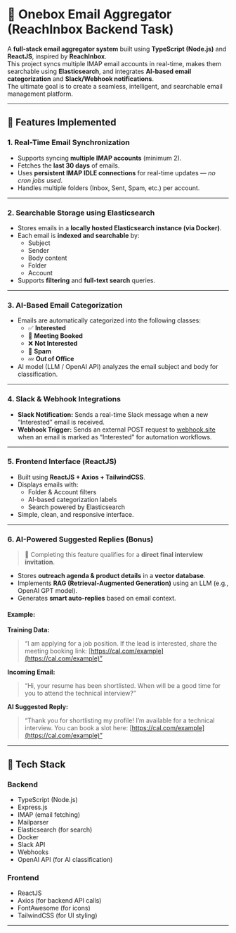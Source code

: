 # 📧 Onebox Email Aggregator (ReachInbox Backend Task)

A **full-stack email aggregator system** built using **TypeScript (Node.js)** and **ReactJS**, inspired by **ReachInbox**.  
This project syncs multiple IMAP email accounts in real-time, makes them searchable using **Elasticsearch**, and integrates **AI-based email categorization** and **Slack/Webhook notifications**.  
The ultimate goal is to create a seamless, intelligent, and searchable email management platform.

---

## 🚀 Features Implemented

### 1. Real-Time Email Synchronization
- Supports syncing **multiple IMAP accounts** (minimum 2).
- Fetches the **last 30 days** of emails.
- Uses **persistent IMAP IDLE connections** for real-time updates — *no cron jobs used*.
- Handles multiple folders (Inbox, Sent, Spam, etc.) per account.

---

### 2. Searchable Storage using Elasticsearch
- Stores emails in a **locally hosted Elasticsearch instance (via Docker)**.
- Each email is **indexed and searchable** by:
  - Subject
  - Sender
  - Body content
  - Folder
  - Account
- Supports **filtering** and **full-text search** queries.

---

### 3. AI-Based Email Categorization
- Emails are automatically categorized into the following classes:
  - ✅ **Interested**
  - 📅 **Meeting Booked**
  - ❌ **Not Interested**
  - 🚫 **Spam**
  - 💤 **Out of Office**
- AI model (LLM / OpenAI API) analyzes the email subject and body for classification.

---

### 4. Slack & Webhook Integrations
- **Slack Notification:** Sends a real-time Slack message when a new “Interested” email is received.
- **Webhook Trigger:** Sends an external POST request to [webhook.site](https://webhook.site) when an email is marked as “Interested” for automation workflows.

---

### 5. Frontend Interface (ReactJS)
- Built using **ReactJS + Axios + TailwindCSS**.
- Displays emails with:
  - Folder & Account filters
  - AI-based categorization labels
  - Search powered by Elasticsearch
- Simple, clean, and responsive interface.

---

### 6. AI-Powered Suggested Replies (Bonus)
> 💎 Completing this feature qualifies for a **direct final interview invitation**.

- Stores **outreach agenda & product details** in a **vector database**.
- Implements **RAG (Retrieval-Augmented Generation)** using an LLM (e.g., OpenAI GPT model).
- Generates **smart auto-replies** based on email context.

#### Example:
**Training Data:**  
> “I am applying for a job position. If the lead is interested, share the meeting booking link: [https://cal.com/example](https://cal.com/example)”

**Incoming Email:**  
> “Hi, your resume has been shortlisted. When will be a good time for you to attend the technical interview?”

**AI Suggested Reply:**  
> “Thank you for shortlisting my profile! I’m available for a technical interview. You can book a slot here: [https://cal.com/example](https://cal.com/example)”

---

## 🧩 Tech Stack

### **Backend**
- TypeScript (Node.js)
- Express.js
- IMAP (email fetching)
- Mailparser
- Elasticsearch (for search)
- Docker
- Slack API
- Webhooks
- OpenAI API (for AI classification)

### **Frontend**
- ReactJS
- Axios (for backend API calls)
- FontAwesome (for icons)
- TailwindCSS (for UI styling)

---
